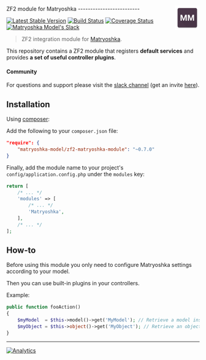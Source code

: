 <p><img align="right" src="https://github.com/matryoshka-model/matryoshka/blob/master/docs/assets/images/matryoshka_logo_hi_res_512.png" width="64px" height="64px"/></p>
<p></p>
ZF2 module for Matryoshka
-------------------------

[![Latest Stable Version](https://img.shields.io/packagist/v/matryoshka-model/zf2-matryoshka-module.svg?style=flat-square)](https://packagist.org/packages/matryoshka-model/zf2-matryoshka-module) [![Build Status](https://img.shields.io/travis/matryoshka-model/zf2-matryoshka-module/master.svg?style=flat-square)](https://travis-ci.org/matryoshka-model/zf2-matryoshka-module) [![Coverage Status](https://img.shields.io/coveralls/matryoshka-model/zf2-matryoshka-module/master.svg?style=flat-square)](https://coveralls.io/repos/matryoshka-model/zf2-matryoshka-module/badge.png?branch=master) [![Matryoshka Model's Slack](http://matryoshka-slackin.herokuapp.com/badge.svg?style=flat-square)](http://matryoshka-slackin.herokuapp.com)

> ZF2 integration module for [Matryoshka](https://github.com/matryoshka-model/matryoshka).

This repository contains a ZF2 module that registers **default services** and provides **a set of useful controller plugins**.

#### Community

For questions and support please visit the [slack channel](http://matryoshka.slack.com) (get an invite [here](http://matryoshka-slackin.herokuapp.com)).

Installation
---

Using [composer](http://getcomposer.org/):

Add the following to your `composer.json` file:

```json
"require": {
    "matryoshka-model/zf2-matryoshka-module": "~0.7.0"
}
```

Finally, add the module name to your project's `config/application.config.php` under the `modules`
key:


```php
return [
    /* ... */
    'modules' => [
        /* ... */
        'Matryoshka',
    ],
    /* ... */
];
```

How-to
------

Before using this module you only need to configure Matryoshka settings according to your model.

Then you can use built-in plugins in your controllers.

Example:

```php
public function fooAction()
{
	$myModel  = $this->model()->get('MyModel'); // Retrieve a model instance through the ModelManager
	$myObject = $this->object()->get('MyObject'); // Retrieve an object instance through the ModelManager
}
```

---

[![Analytics](https://ga-beacon.appspot.com/UA-49657176-2/zf2-matryoshka-module?flat)](https://github.com/igrigorik/ga-beacon)
